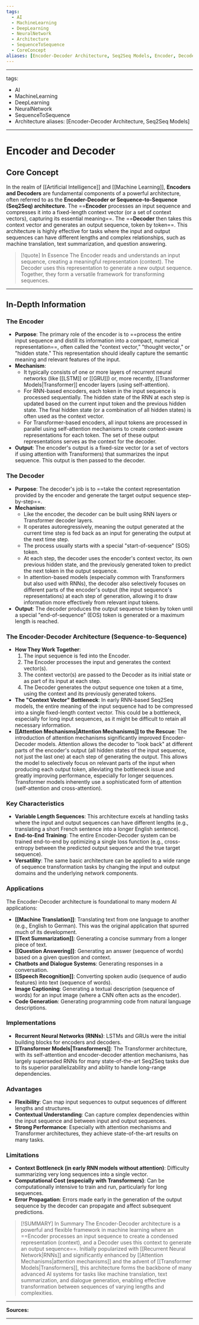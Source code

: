 ```yaml
---
tags:
  - AI
  - MachineLearning
  - DeepLearning
  - NeuralNetwork
  - Architecture
  - SequenceToSequence
  - CoreConcept
aliases: [Encoder-Decoder Architecture, Seq2Seq Models, Encoder, Decoder]
---
```

---
tags:
  - AI
  - MachineLearning
  - DeepLearning
  - NeuralNetwork
  - SequenceToSequence
  - Architecture
aliases: [Encoder-Decoder Architecture, Seq2Seq Models]
---

# Encoder and Decoder

## Core Concept

In the realm of [[Artificial Intelligence]] and [[Machine Learning]], **Encoders and Decoders** are fundamental components of a powerful architecture, often referred to as the **Encoder-Decoder or Sequence-to-Sequence (Seq2Seq) architecture**. The ==**Encoder** processes an input sequence and compresses it into a fixed-length context vector (or a set of context vectors), capturing its essential meaning==. The ==**Decoder** then takes this context vector and generates an output sequence, token by token==. This architecture is highly effective for tasks where the input and output sequences can have different lengths and complex relationships, such as machine translation, text summarization, and question answering.

> [!quote] In Essence
> The Encoder reads and understands an input sequence, creating a meaningful representation (context). The Decoder uses this representation to generate a new output sequence. Together, they form a versatile framework for transforming sequences.

---

## In-Depth Information

### The Encoder

-   **Purpose**: The primary role of the encoder is to ==process the entire input sequence and distill its information into a compact, numerical representation==, often called the "context vector," "thought vector," or "hidden state." This representation should ideally capture the semantic meaning and relevant features of the input.
-   **Mechanism**:
    -   It typically consists of one or more layers of recurrent neural networks (like [[LSTM]] or [[GRU]]) or, more recently, [[Transformer Models|Transformer]] encoder layers (using self-attention).
    -   For RNN-based encoders, each token in the input sequence is processed sequentially. The hidden state of the RNN at each step is updated based on the current input token and the previous hidden state. The final hidden state (or a combination of all hidden states) is often used as the context vector.
    -   For Transformer-based encoders, all input tokens are processed in parallel using self-attention mechanisms to create context-aware representations for each token. The set of these output representations serves as the context for the decoder.
-   **Output**: The encoder's output is a fixed-size vector (or a set of vectors if using attention with Transformers) that summarizes the input sequence. This output is then passed to the decoder.

### The Decoder

-   **Purpose**: The decoder's job is to ==take the context representation provided by the encoder and generate the target output sequence step-by-step==.
-   **Mechanism**:
    -   Like the encoder, the decoder can be built using RNN layers or Transformer decoder layers.
    -   It operates autoregressively, meaning the output generated at the current time step is fed back as an input for generating the output at the next time step.
    -   The process usually starts with a special "start-of-sequence" (SOS) token.
    -   At each step, the decoder uses the encoder's context vector, its own previous hidden state, and the previously generated token to predict the next token in the output sequence.
    -   In attention-based models (especially common with Transformers but also used with RNNs), the decoder also selectively focuses on different parts of the encoder's output (the input sequence's representations) at each step of generation, allowing it to draw information more effectively from relevant input tokens.
-   **Output**: The decoder produces the output sequence token by token until a special "end-of-sequence" (EOS) token is generated or a maximum length is reached.

### The Encoder-Decoder Architecture (Sequence-to-Sequence)

-   **How They Work Together**:
    1.  The input sequence is fed into the Encoder.
    2.  The Encoder processes the input and generates the context vector(s).
    3.  The context vector(s) are passed to the Decoder as its initial state or as part of its input at each step.
    4.  The Decoder generates the output sequence one token at a time, using the context and its previously generated tokens.
-   **The "Context Vector" Bottleneck**: In early RNN-based Seq2Seq models, the entire meaning of the input sequence had to be compressed into a single fixed-length context vector. This could be a bottleneck, especially for long input sequences, as it might be difficult to retain all necessary information.
-   **[[Attention Mechanisms|Attention Mechanisms]] to the Rescue**: The introduction of attention mechanisms significantly improved Encoder-Decoder models. Attention allows the decoder to "look back" at different parts of the encoder's output (all hidden states of the input sequence, not just the last one) at each step of generating the output. This allows the model to selectively focus on relevant parts of the input when producing each output token, alleviating the bottleneck issue and greatly improving performance, especially for longer sequences. Transformer models inherently use a sophisticated form of attention (self-attention and cross-attention).

### Key Characteristics

-   **Variable Length Sequences**: This architecture excels at handling tasks where the input and output sequences can have different lengths (e.g., translating a short French sentence into a longer English sentence).
-   **End-to-End Training**: The entire Encoder-Decoder system can be trained end-to-end by optimizing a single loss function (e.g., cross-entropy between the predicted output sequence and the true target sequence).
-   **Versatility**: The same basic architecture can be applied to a wide range of sequence transformation tasks by changing the input and output domains and the underlying network components.

### Applications

The Encoder-Decoder architecture is foundational to many modern AI applications:

-   **[[Machine Translation]]**: Translating text from one language to another (e.g., English to German). This was the original application that spurred much of its development.
-   **[[Text Summarization]]**: Generating a concise summary from a longer piece of text.
-   **[[Question Answering]]**: Generating an answer (sequence of words) based on a given question and context.
-   **Chatbots and Dialogue Systems**: Generating responses in a conversation.
-   **[[Speech Recognition]]**: Converting spoken audio (sequence of audio features) into text (sequence of words).
-   **Image Captioning**: Generating a textual description (sequence of words) for an input image (where a CNN often acts as the encoder).
-   **Code Generation**: Generating programming code from natural language descriptions.

### Implementations

-   **Recurrent Neural Networks (RNNs)**: LSTMs and GRUs were the initial building blocks for encoders and decoders.
-   **[[Transformer Models|Transformers]]**: The Transformer architecture, with its self-attention and encoder-decoder attention mechanisms, has largely superseded RNNs for many state-of-the-art Seq2Seq tasks due to its superior parallelizability and ability to handle long-range dependencies.

### Advantages

-   **Flexibility**: Can map input sequences to output sequences of different lengths and structures.
-   **Contextual Understanding**: Can capture complex dependencies within the input sequence and between input and output sequences.
-   **Strong Performance**: Especially with attention mechanisms and Transformer architectures, they achieve state-of-the-art results on many tasks.

### Limitations

-   **Context Bottleneck (in early RNN models without attention)**: Difficulty summarizing very long sequences into a single vector.
-   **Computational Cost (especially with Transformers)**: Can be computationally intensive to train and run, particularly for long sequences.
-   **Error Propagation**: Errors made early in the generation of the output sequence by the decoder can propagate and affect subsequent predictions.

> [!SUMMARY] In Summary
> The Encoder-Decoder architecture is a powerful and flexible framework in machine learning where an ==Encoder processes an input sequence to create a condensed representation (context), and a Decoder uses this context to generate an output sequence==. Initially popularized with [[Recurrent Neural Network|RNNs]] and significantly enhanced by [[Attention Mechanisms|attention mechanisms]] and the advent of [[Transformer Models|Transformers]], this architecture forms the backbone of many advanced AI systems for tasks like machine translation, text summarization, and dialogue generation, enabling effective transformation between sequences of varying lengths and complexities.

---

**Sources:**

[^1]: Google Cloud. (Accessed 2025-05-21). *What is an encoder-decoder model?*.
[^2]: IBM. (2024-10-01). *What is an encoder-decoder model?*. (Duplicate, but different useful phrasing internally)
[^3]: TensorFlow. *Neural machine translation with a Transformer and Keras*. (Illustrates Encoder-Decoder within Transformers).
[^4]: Towards Data Science. (2019-10-20). *Understanding Encoder-Decoder Sequence to Sequence Model*. (Focuses on RNN-based approach).
[^5]: Analytics Vidhya. (2021-01-08). *A Comprehensive Guide to Encoder-Decoder Models*.
[^6]: GeeksforGeeks. (2024-07-09). *Encoder-Decoder Model in Deep Learning*.
[^7]: Hugging Face. *What are Transformers?*. (Explains encoder and decoder components of Transformers).
[^8]: Medium. (2021-04-15). *Sequence to Sequence (Seq2Seq) — Encoder Decoder Architecture*.
[^9]: V7 Labs. (2023-10-26). *Encoder-Decoder Architecture: A Deep Dive*.
[^10]: MachineLearningMastery.com. (2023-10-04). *Encoder-Decoder Long Short-Term Memory Networks*.
[^11]: Baeldung. (2024-01-16). *The Encoder-Decoder Architecture*.

---